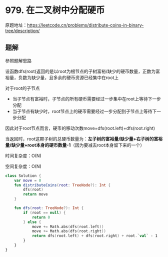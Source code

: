 # 979. 在二叉树中分配硬币
原题地址：https://leetcode.cn/problems/distribute-coins-in-binary-tree/description/

## 题解
参照题解思路

设函数dfs(root)返回的是以root为根节点的子树富裕/缺少的硬币数量，正数为富裕量，负数为缺少量，且多余的硬币资源已经集中在root上

对于root的子节点
- 当子节点有富裕时，子节点的所有硬币需要经过一步集中在root上等待下一步分配
- 当子节点有缺少时，root节点上的硬币需要经过一步分配到子节点上等待下一步分配

因此对于root节点而言，硬币的移动次数move=dfs(root.left)+dfs(root.right)

当返回时，root这颗子树的总硬币数量为：**左子树的富裕量/缺少量+右子树的富裕量/缺少量+root本身的硬币数量-1**（因为要减去root本身留下来的一个）

时间复杂度：O(N)

空间复杂度：O(N)

```Kotlin
class Solution {
    var move = 0
    fun distributeCoins(root: TreeNode?): Int {
        dfs(root)
        return move
    }

    fun dfs(root: TreeNode?): Int {
        if (root == null) {
            return 0
        } else {
            move += Math.abs(dfs(root.left))
            move += Math.abs(dfs(root.right))
            return dfs(root.left) + dfs(root.right) + root.`val` - 1
        }
    }
}
```
